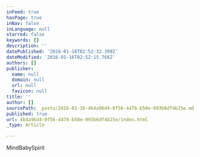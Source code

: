 ```yaml
---
inFeed: true
hasPage: true
inNav: false
inLanguage: null
starred: false
keywords: []
description: ''
datePublished: '2016-01-16T02:52:32.399Z'
dateModified: '2016-01-16T02:52:15.766Z'
authors: []
publisher:
  name: null
  domain: null
  url: null
  favicon: null
title: ''
author: []
sourcePath: _posts/2016-01-16-4b4a96d4-0f56-4478-b50e-093b6df4b25e.md
published: true
url: 4b4a96d4-0f56-4478-b50e-093b6df4b25e/index.html
_type: Article

---
```

MindBabySpirit